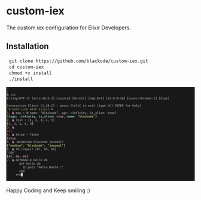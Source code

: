# custom-iex
The custom iex configuration for Elixir Developers.


## Installation

```shell
 git clone https://github.com/blackode/custom-iex.git
 cd custom-iex
 chmod +x install
 ./install
```

![screenshot](screenshot.png)

Happy Coding and Keep smiling :)
